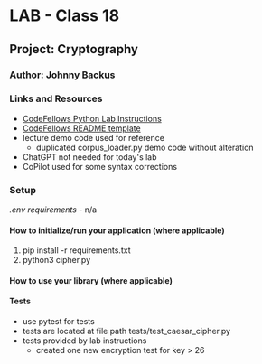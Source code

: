 # LAB - Class 18

## Project: Cryptography

### Author: Johnny Backus

### Links and Resources

- [CodeFellows Python Lab Instructions](https://codefellows.github.io/code-401-python-guide/reference/submission-instructions/labs/)
- [CodeFellows README template](https://codefellows.github.io/code-401-python-guide/reference/submission-instructions/labs/README-template.html)
- lecture demo code used for reference
  - duplicated corpus_loader.py demo code without alteration
- ChatGPT not needed for today's lab
- CoPilot used for some syntax corrections

### Setup

*.env requirements*
    - n/a

#### How to initialize/run your application (where applicable)

1. pip install -r requirements.txt
2. python3 cipher.py

#### How to use your library (where applicable)

#### Tests

- use pytest for tests
- tests are located at file path tests/test_caesar_cipher.py
- tests provided by lab instructions
  - created one new encryption test for key > 26
